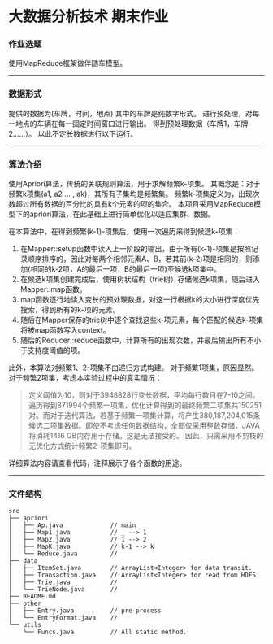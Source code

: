 # 大数据分析技术 期末作业
### 作业选题
使用MapReduce框架做伴随车模型。
***
### 数据形式
提供的数据为(车牌，时间，地点)
其中的车牌是纯数字形式。
进行预处理，对每一地点的车辆在每一固定时间窗口进行输出。
得到预处理数据（车牌1，车牌2……）。
以此不定长数据进行以下运行。
***
### 算法介绍
使用Apriori算法，传统的关联规则算法，用于求解频繁k-项集。
其概念是：对于频繁k项集(a1, a2 ... , ak)，其所有子集均是频繁集。
频繁k-项集定义为，出现次数超过所有数据的百分比的具有k个元素的项的集合。
本项目采用MapReduce模型下的apriori算法，在此基础上进行简单优化以适应集群、数据。  

在本算法中，在得到频繁(k-1)-项集后，使用一次遍历来得到候选k-项集：
1. 在Mapper::setup函数中读入上一阶段的输出，由于所有(k-1)-项集是按照记录顺序排序的，因此对每两个相邻元素A、B，若其前(k-2)项是相同的，则添加(相同的k-2项，A的最后一项，B的最后一项)至候选k项集中。
2. 在候选k项集创建完成后，使用树状结构（trie树）存储候选k项集，随后进入Mapper::map函数。
3. map函数逐行地读入变长的预处理数据，对这一行根据k的大小进行深度优先搜索，得到所有的k-项的元素。
4. 随后在Mapper保存的trie树中逐个查找这些k-项元素，每个匹配的候选k-项集将被map函数写入context。
6. 随后的Reducer::reduce函数中，计算所有的出现次数，并最后输出所有不小于支持度阈值的项。

此外，本算法对频繁1、2-项集不由递归方式构建。
对于频繁1项集，原因显然。
对于频繁2项集，考虑本实验过程中的真实情况：
>定义阈值为10，则对于3948828行变长数据，平均每行数目在7-10之间。遍历得到871994个频繁一项集，优化计算得到的最终频繁二项集共150251对。而对于迭代算法，若基于频繁一项集计算，将产生380,187,204,015条候选二项集数据。即使不考虑任何数据结构，全部仅采用整数存储，JAVA将消耗1416 GB内存用于存储。这是无法接受的。
因此，只需采用不剪枝的无优化方式统计频繁2-项集即可。

详细算法内容请查看代码，注释展示了各个函数的用途。
***
### 文件结构
```
src
├── apriori
│   ├── Ap.java             // main
│   ├── Map1.java           // _ --> 1
│   ├── Map2.java           // 1 --> 2
│   ├── MapK.java           // k-1 --> k
│   └── Reduce.java         //
├── data
│   ├── ItemSet.java        // ArrayList<Integer> for data transit.
│   ├── Transaction.java    // ArrayList<Integer> for read from HDFS
│   ├── Trie.java           //
│   └── TrieNode.java       //
├── README.md
├── other
│   ├── Entry.java          // pre-process
│   └── EntryFormat.java    //
└── utils
    └── Funcs.java          // All static method.
```
